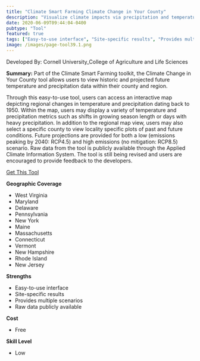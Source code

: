 ```yaml
---
title: "Climate Smart Farming Climate Change in Your County"
description: "Visualize climate impacts via precipitation and temperature changes since 1950 in the Northeast as well as future changes"
date: 2020-06-09T09:44:04-0400
pubtype: "Tool"
featured: true
tags: ["Easy-to-use interface", "Site-specific results", "Provides multiple scenarios", "Raw data publicly available"]
image: /images/page-tool39.1.png
---
```

Developed By: Cornell University_College of Agriculture and Life Sciences

**Summary:** Part of the Climate Smart Farming toolkit, the Climate Change in Your County tool allows users to view historic and projected future temperature and precipitation data within their county and region. 

Through this easy-to-use tool, users can access an interactive map depicting regional changes in temperature and precipitation dating back to 1950. Within the map, users may display a variety of temperature and precipitation metrics such as shifts in growing season length or days with heavy precipitation. In addition to the regional map view, users may also select a specific county to view locality specific plots of past and future conditions. Future projections are provided for both a low (emissions peaking by 2040: RCP4.5) and high emissions (no mitigation: RCP8.5) scenario. Raw data from the tool is publicly available through the Applied Climate Information System. The tool is still being revised and users are encouraged to provide feedback to the developers.

<a href="http://climatesmartfarming.org/tools/csf-county-climate-change/" target="_blank">Get This Tool</a>

__**Geographic Coverage**__
-  West Virginia
-  Maryland
-  Delaware
-  Pennsylvania
-  New York
-  Maine
-  Massachusetts
-  Connecticut
-  Vermont
-  New Hampshire
-  Rhode Island
-  New Jersey

__**Strengths**__
-  Easy-to-use interface
-  Site-specific results
-  Provides multiple scenarios
-  Raw data publicly available

__**Cost**__
- Free

__**Skill Level**__
- Low
